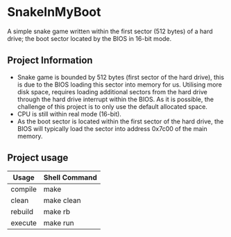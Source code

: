 # SnakeInMyBoot
A simple snake game written within the first sector (512 bytes) of a hard drive; the boot sector located by the BIOS in 16-bit mode.

## Project Information
- Snake game is bounded by 512 bytes (first sector of the hard drive), this is due to the BIOS loading this sector into memory for us. Utilising more disk space, requires loading additional sectors from the hard drive through the hard drive interrupt within the BIOS. As it is possible, the challenge of this project is to only use the default allocated space.
- CPU is still within real mode (16-bit).
- As the boot sector is located within the first sector of the hard drive, the BIOS will typically load the sector into address 0x7c00 of the main memory.

## Project usage
|  Usage  | Shell Command |
| ------- | ------------- |
| compile | make          |
| clean   | make clean    |
| rebuild | make rb       |
| execute | make run      |
